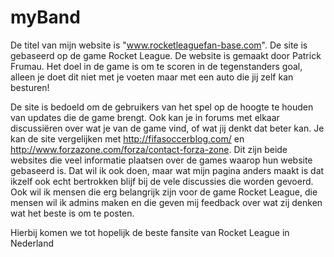 # myBand

De titel van mijn website is "www.rocketleaguefan-base.com". De site is gebaseerd op de game Rocket League.
De website is gemaakt door Patrick Frumau.
Het doel in de game is om te scoren in de tegenstanders goal, alleen je doet dit niet met je voeten maar met 
een auto die jij zelf kan besturen!


De site is bedoeld om de gebruikers van het spel op de hoogte te houden van updates die de game brengt.
Ook kan je in forums met elkaar discussiëren over wat je van de game vind, of wat jij denkt dat beter kan.
Je kan de site vergelijken met http://fifasoccerblog.com/ en http://www.forzazone.com/forza/contact-forza-zone. 
Dit zijn beide websites die veel informatie plaatsen over de games waarop hun website gebaseerd is.
Dat wil ik ook doen, maar wat mijn pagina anders maakt is dat ikzelf ook echt bertrokken blijf bij de vele discussies
die worden gevoerd. Ook wil ik mensen die erg belangrijk zijn voor de game Rocket League, die mensen wil ik admins maken 
en die geven mij feedback over wat zij denken wat het beste is om te posten. 

Hierbij komen we tot hopelijk de beste fansite van Rocket League in Nederland
